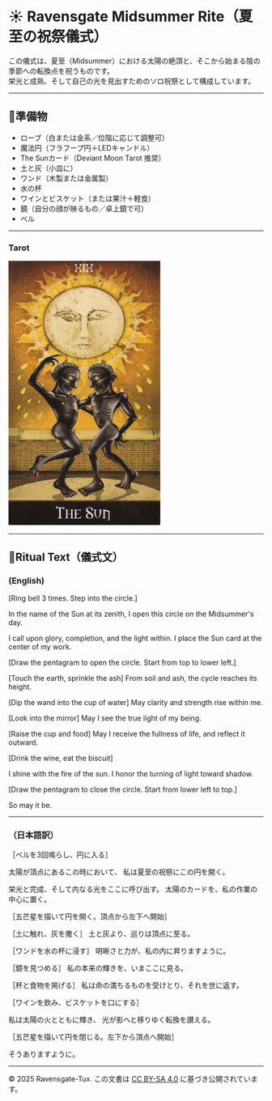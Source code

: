 # ☀️ Ravensgate Midsummer Rite（夏至の祝祭儀式）

この儀式は、夏至（Midsummer）における太陽の絶頂と、そこから始まる陰の季節への転換点を祝うものです。  
栄光と成熟、そして自己の光を見出すためのソロ祝祭として構成しています。

---

## 🔸準備物

- ローブ（白または金系／位階に応じて調整可）  
- 魔法円（フラフープ円＋LEDキャンドル）  
- The Sunカード（Deviant Moon Tarot 推奨）  
- 土と灰（小皿に）  
- ワンド（木製または金属製）  
- 水の杯  
- ワインとビスケット（または果汁＋軽食）  
- 鏡（自分の顔が映るもの／卓上鏡で可）  
- ベル  

---

### Tarot

<img src="wheel-of-the-year_4.jpg" width="300">

---

## 🔹Ritual Text（儀式文）

### (English)

[Ring bell 3 times. Step into the circle.]

In the name of the Sun at its zenith,
I open this circle on the Midsummer's day.

I call upon glory, completion, and the light within.
I place the Sun card at the center of my work.

[Draw the pentagram to open the circle. Start from top to lower left.]

[Touch the earth, sprinkle the ash]
From soil and ash, the cycle reaches its height.

[Dip the wand into the cup of water]
May clarity and strength rise within me.

[Look into the mirror]
May I see the true light of my being.

[Raise the cup and food]
May I receive the fullness of life, and reflect it outward.

[Drink the wine, eat the biscuit]

I shine with the fire of the sun.
I honor the turning of light toward shadow.

[Draw the pentagram to close the circle. Start from lower left to top.]

So may it be.


---

### （日本語訳）

［ベルを3回鳴らし、円に入る］

太陽が頂点にあるこの時において、
私は夏至の祝祭にこの円を開く。

栄光と完成、そして内なる光をここに呼び出す。
太陽のカードを、私の作業の中心に置く。

［五芒星を描いて円を開く。頂点から左下へ開始］

［土に触れ、灰を撒く］
土と灰より、巡りは頂点に至る。

［ワンドを水の杯に浸す］
明晰さと力が、私の内に昇りますように。

［鏡を見つめる］
私の本来の輝きを、いまここに見る。

［杯と食物を掲げる］
私は命の満ちるものを受けとり、それを世に返す。

［ワインを飲み、ビスケットを口にする］

私は太陽の火とともに輝き、
光が影へと移りゆく転換を讃える。

［五芒星を描いて円を閉じる。左下から頂点へ開始］

そうありますように。


---

© 2025 Ravensgate-Tux. この文書は [CC BY-SA 4.0](https://creativecommons.org/licenses/by-sa/4.0/deed.ja) に基づき公開されています。
